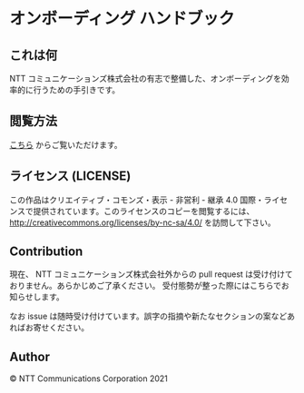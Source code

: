 # オンボーディング ハンドブック

## これは何

NTT コミュニケーションズ株式会社の有志で整備した、オンボーディングを効率的に行うための手引きです。

## 閲覧方法

[こちら](https://nttcom.github.io/onboarding-handbook/) からご覧いただけます。

## ライセンス (LICENSE)
この作品はクリエイティブ・コモンズ・表示 - 非営利 - 継承 4.0 国際・ライセンスで提供されています。このライセンスのコピーを閲覧するには、http://creativecommons.org/licenses/by-nc-sa/4.0/ を訪問して下さい。


## Contribution
現在、 NTT コミュニケーションズ株式会社外からの pull request は受け付けておりません。あらかじめご了承ください。
受付態勢が整った際にはこちらでお知らせします。

なお issue は随時受け付けています。誤字の指摘や新たなセクションの案などあればお寄せください。

## Author
© NTT Communications Corporation 2021
